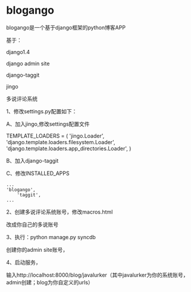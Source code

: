 blogango
========
blogango是一个基于django框架的python博客APP

基于：

django1.4

django admin site

django-taggit

jingo

多说评论系统

1、修改settings.py配置如下：

A、加入jingo,修改settings配置文件

TEMPLATE_LOADERS = (
    'jingo.Loader',
    'django.template.loaders.filesystem.Loader',
    'django.template.loaders.app_directories.Loader',
)


B、加入django-taggit


C、修改INSTALLED_APPS

	...
	'blogango',
        'taggit',
	...
	

2、创建多说评论系统账号，修改macros.html

<!-- Duoshuo Comment BEGIN -->
<div class="ds-thread" data-thread-key="0" data-title="{{ title }}"></div>
<script type="text/javascript">
var duoshuoQuery = {short_name:"d4blog"};
</script>
<script type="text/javascript" src="http://static.duoshuo.com/embed.js" async="true"></script>
<!-- Duoshuo Comment END -->

改成你自己的多说账号


3、执行：python manage.py syncdb

创建你的admin site账号，

4、启动服务，

输入http://localhost:8000/blog/javalurker（其中javalurker为你的系统账号，admin创建；blog为你自定义的urls）
